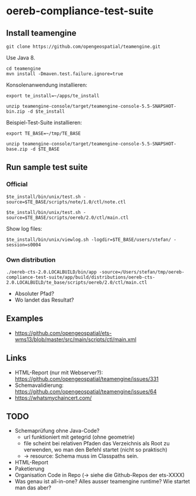 # oereb-compliance-test-suite

## Install teamengine

```
git clone https://github.com/opengeospatial/teamengine.git
```

Use Java 8.

```
cd teamengine
mvn install -Dmaven.test.failure.ignore=true
```

Konsolenanwendung installieren:

```
export te_install=~/apps/te_install
```

```
unzip teamengine-console/target/teamengine-console-5.5-SNAPSHOT-bin.zip -d $te_install
```

Beispiel-Test-Suite installieren:

```
export TE_BASE=~/tmp/TE_BASE
```

```
unzip teamengine-console/target/teamengine-console-5.5-SNAPSHOT-base.zip -d $TE_BASE
```

## Run sample test suite


### Official
```
$te_install/bin/unix/test.sh -source=$TE_BASE/scripts/note/1.0/ctl/note.ctl
```

```
$te_install/bin/unix/test.sh -source=$TE_BASE/scripts/oereb/2.0/ctl/main.ctl
```


Show log files:
```
$te_install/bin/unix/viewlog.sh -logdir=$TE_BASE/users/stefan/ -session=s0004
```

### Own distribution
```
./oereb-cts-2.0.LOCALBUILD/bin/app -source=/Users/stefan/tmp/oereb-compliance-test-suite/app/build/distributions/oereb-cts-2.0.LOCALBUILD/te_base/scripts/oereb/2.0/ctl/main.ctl
```

- Absoluter Pfad?
- Wo landet das Resultat?


## Examples

- https://github.com/opengeospatial/ets-wms13/blob/master/src/main/scripts/ctl/main.xml


## Links

- HTML-Report (nur mit Webserver?): https://github.com/opengeospatial/teamengine/issues/331
- Schemavalidierung: https://github.com/opengeospatial/teamengine/issues/64
- https://whatsmychaincert.com/

## TODO

- Schemaprüfung ohne Java-Code?
  * url funktioniert mit getegrid (ohne geometrie)
  * file scheint bei relativen Pfaden das Verzeichnis als Root zu verwenden, wo man den Befehl startet (nicht so praktisch)
  * -> resource: Schema muss im Classpaths sein.
- HTML-Report
- Paketierung 
- Organisation Code in Repo (-> siehe die Github-Repos der ets-XXXX)
- Was genau ist all-in-one? Alles ausser teamengine runtime? Wie startet man das aber?